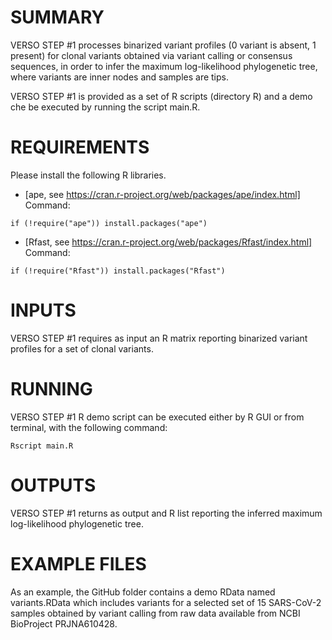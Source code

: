 # SUMMARY
VERSO STEP #1 processes binarized variant profiles (0 variant is absent, 1 present) for clonal variants obtained via variant calling or consensus sequences, in order to infer the maximum log-likelihood phylogenetic tree, where variants are inner nodes and samples are tips.

VERSO STEP #1 is provided as a set of R scripts (directory R) and a demo che be executed by running the script main.R. 

# REQUIREMENTS
Please install the following R libraries.

* [ape, see https://cran.r-project.org/web/packages/ape/index.html] Command:
<pre><code>if (!require("ape")) install.packages("ape")</code></pre>

* [Rfast, see https://cran.r-project.org/web/packages/Rfast/index.html] Command:
<pre><code>if (!require("Rfast")) install.packages("Rfast")</code></pre>

# INPUTS
  
VERSO STEP #1 requires as input an R matrix reporting binarized variant profiles for a set of clonal variants. 

# RUNNING
VERSO STEP #1 R demo script can be executed either by R GUI or from terminal, with the following command: 

	Rscript main.R

# OUTPUTS
VERSO STEP #1 returns as output and R list reporting the inferred maximum log-likelihood phylogenetic tree. 

# EXAMPLE FILES
As an example, the GitHub folder contains a demo RData named variants.RData which includes variants for a selected set of 15 SARS-CoV-2 samples obtained by variant calling from raw data available from NCBI BioProject PRJNA610428. 
